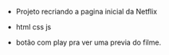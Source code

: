  - Projeto recriando a pagina inicial da Netflix 

 - html css js

 - botão com play pra ver uma previa do filme.